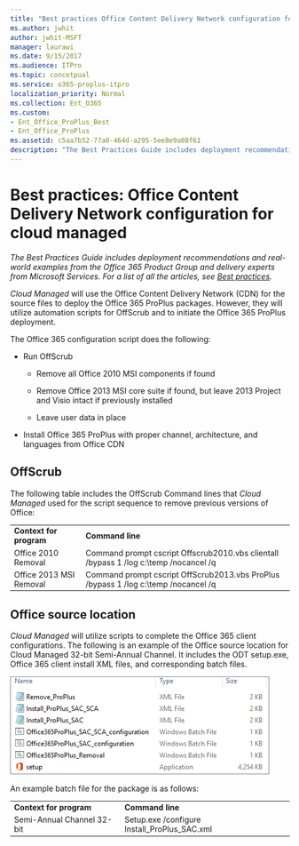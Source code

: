 ```yaml
---
title: "Best practices Office Content Delivery Network configuration for cloud managed"
ms.author: jwhit
author: jwhit-MSFT
manager: laurawi
ms.date: 9/15/2017
ms.audience: ITPro
ms.topic: concetpual
ms.service: o365-proplus-itpro
localization_priority: Normal
ms.collection: Ent_O365
ms.custom:
- Ent_Office_ProPlus_Best
- Ent_Office_ProPlus
ms.assetid: c5aa7b52-77a0-464d-a295-5ee8e9a08f61
description: "The Best Practices Guide includes deployment recommendations and real-world examples from the Office 365 Product Group and delivery experts from Microsoft Services. For a list of all the articles, see Best practices."
---
```


# Best practices: Office Content Delivery Network configuration for cloud managed

 *The Best Practices Guide includes deployment recommendations and real-world examples from the Office 365 Product Group and delivery experts from Microsoft Services. For a list of all the articles, see [Best practices](best-practices.md).* 
  
 *Cloud Managed*  will use the Office Content Delivery Network (CDN) for the source files to deploy the Office 365 ProPlus packages. However, they will utilize automation scripts for OffScrub and to initiate the Office 365 ProPlus deployment.
  
The Office 365 configuration script does the following:
  
- Run OffScrub
    
  - Remove all Office 2010 MSI components if found
    
  - Remove Office 2013 MSI core suite if found, but leave 2013 Project and Visio intact if previously installed
    
  - Leave user data in place
    
- Install Office 365 ProPlus with proper channel, architecture, and languages from Office CDN
    
## OffScrub

The following table includes the OffScrub Command lines that  *Cloud Managed*  used for the script sequence to remove previous versions of Office:
  
|||
|:-----|:-----|
|**Context for program** <br/> |**Command line** <br/> |
|Office 2010 Removal  <br/> |Command prompt cscript Offscrub2010.vbs clientall /bypass 1 /log c:\\temp /nocancel /q  <br/> |
|Office 2013 MSI Removal  <br/> |Command prompt cscript OffScrub2013.vbs ProPlus /bypass 1 /log c:\\temp /nocancel /q  <br/> |
   
## Office source location

 *Cloud Managed*  will utilize scripts to complete the Office 365 client configurations. The following is an example of the Office source location for Cloud Managed 32-bit Semi-Annual Channel. It includes the ODT setup.exe, Office 365 client install XML files, and corresponding batch files.
  
![Cloud managed source locations](../images/82dbed0c-d6d1-42fc-bb05-2556189be01b.png)
  
An example batch file for the package is as follows:
  
|||
|:-----|:-----|
|**Context for program** <br/> |**Command line** <br/> |
|Semi-Annual Channel 32-bit  <br/> |Setup.exe /configure Install_ProPlus_SAC.xml  <br/> |
   

